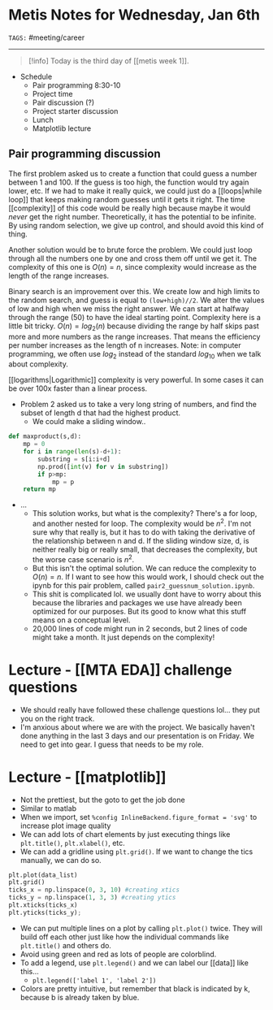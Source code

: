 # Metis Notes for Wednesday, Jan 6th
`TAGS:` #meeting/career

---
> [!info]
> Today is the third day of [[metis week 1]]. 
- Schedule
	- Pair programming 8:30-10
	- Project time
	- Pair discussion (?)
	- Project starter discussion
	- Lunch
	- Matplotlib lecture

## Pair programming discussion
The first problem asked us to create a function that could guess a number between 1 and 100. If the guess is too high, the function would try again lower, etc. If we had to make it really quick, we could just do a [[loops|while loop]] that keeps making random guesses until it gets it right. The time [[complexity]] of this code would be really high because maybe it would *never* get the right number. Theoretically, it has the potential to be infinite. By using random selection, we give up control, and should avoid this kind of thing. 

Another solution would be to brute force the problem. We could just loop through all the numbers one by one and cross them off until we get it. The complexity of this one is $O(n)=n$, since complexity would increase as the length of the range increases.

Binary search is an improvement over this. We create low and high limits to the random search, and guess is equal to `(low+high)//2`. We alter the values of low and high when we miss the right answer. We can start at halfway through the range (50) to have the ideal starting point. Complexity here is a little bit tricky. $O(n)=log_2(n)$ because dividing the range by half skips past more and more numbers as the range increases. That means the efficiency per number increases as the length of n increases. Note: in computer programming, we often use $log_2$ instead of the standard $log_{10}$ when we talk about complexity. 

[[logarithms|Logarithmic]] complexity is very powerful. In some cases it can be over 100x faster than a linear process. 

- Problem 2 asked us to take a very long string of numbers, and find the subset of length d that had the highest product. 
	- We could make a sliding window..
```python
def maxproduct(s,d):
	mp = 0 
	for i in range(len(s)-d+1):
		substring = s[i:i+d]
		np.prod([int(v) for v in substring])
		if p>mp:
			mp = p
	return mp
```
- ...
	- This solution works, but what is the complexity? There's a for loop, and another nested for loop. The complexity would be $n^2$. I'm not sure why that really is, but it has to do with taking the derivative of the relationship between n and d. If the sliding window size, d, is neither really big or really small, that decreases the complexity, but the worse case scenario is $n^2$.
	- But this isn't the optimal solution. We can reduce the complexity to $O(n)=n$. If I want to see how this would work, I should check out the ipynb for this pair problem, called `pair2_guessnum_solution.ipynb`. 
	- This shit is complicated lol. we usually dont have to worry about this because the libraries and packages we use have already been optimized for our purposes. But its good to know what this stuff means on a conceptual level. 
	- 20,000 lines of code might run in 2 seconds, but 2 lines of code might take a month. It just depends on the complexity!

# Lecture - [[MTA EDA]] challenge questions
- We should really have followed these challenge questions lol... they put you on the right track. 
- I'm anxious about where we are with the project. We basically haven't done anything in the last 3 days and our presentation is on Friday. We need to get into gear. I guess that needs to be my role. 

# Lecture - [[matplotlib]]
- Not the prettiest, but the goto to get the job done
- Similar to matlab
- When we import, set `%config InlineBackend.figure_format = 'svg'` to increase plot image quality
- We can add lots of chart elements by just executing things like `plt.title()`, `plt.xlabel()`, etc. 
- We can add a gridline using `plt.grid()`. If we want to change the tics manually, we can do so.

```python
plt.plot(data_list)
plt.grid()
ticks_x = np.linspace(0, 3, 10) #creating xtics
ticks_y = np.linspace(1, 3, 3) #creating ytics
plt.xticks(ticks_x)
plt.yticks(ticks_y);
```

- We can put multiple lines on a plot by calling `plt.plot()` twice. They will build off each other just like how the individual commands like `plt.title()` and others do. 
- Avoid using green and red as lots of people are colorblind.
- To add a legend, use `plt.legend()` and we can label our [[data]] like this... 
	- `plt.legend(['label 1', 'label 2'])`
- Colors are pretty intuitive, but remember that black is indicated by k, because b is already taken by blue. 


